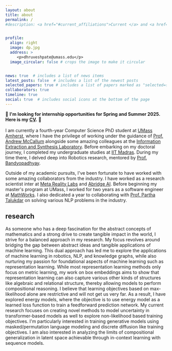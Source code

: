 ```yaml
---
layout: about
title: about
permalink: /
#description: <a href="#current_affiliations">Current </a> and <a href="#past_affiliations">past</a> affiliations.


profile:
  align: right
  image: dp.jpg
  address: >
     <p>dhruveshpate@umass.edu</p>
  image_circular: false # crops the image to make it circular


news: true  # includes a list of news items
latest_posts: false  # includes a list of the newest posts
selected_papers: true # includes a list of papers marked as "selected={true}"
collaborators: true
timeline: true
social: true  # includes social icons at the bottom of the page
---
```



🌟 **I'm looking for internship opportunities for Spring and Summer 2025. Here is my [CV](https://drive.google.com/file/d/1Z8u4_wnQiLDkyiV361f-kGfxHpb6NQCE/view).** 🌟 
<br><br>
I am currently a fourth-year Computer Science PhD student at [UMass Amherst](https://www.umass.edu/), where I have the privilege of working under the guidance of [Prof. Andrew McCallum](https://people.cs.umass.edu/~mccallum) alongside some amazing colleagues at the [Information Extraction and Synthesis Laboratory](https://iesl.cs.umass.edu/).
Before embarking on my doctoral journey, I completed my undergraduate studies at [IIT Madras](https://www.iitm.ac.in).
During my time there, I delved deep into Robotics research, mentored by [Prof. Bandyopadhyay](https://ed.iitm.ac.in/~sandipan).

Outside of my academic pursuits, I've been fortunate to have worked with some amazing collaborators from the industry. I have worked as a research scientist inter at [Meta Reality Labs](https://ai.meta.com/) and [Abridge AI](https://www.abridge.com/machine-learning).
Before beginning my master's program at UMass, I worked for two years as a software engineer at [MathWorks](https://www.mathworks.com/).
I also dedicated a year to collaborating with [Prof. Partha Talukdar](http://talukdar.net) on solving various NLP problems in the industry.


## research

As someone who has a deep fascination for the abstract concepts of mathematics and a strong drive to create tangible impact in the world, I strive for a balanced approach in my research. My focus revolves around bridging the gap between abstract ideas and tangible applications of machine learning. This dual approach has led me to explore the applications of machine learning in robotics, NLP, and knowledge graphs, while also nurturing my passion for foundational aspects of machine learning such as representation learning.
While most representation learning methods only focus on metric learning, my work on box embeddings aims to show that representation learning can also capture various other kinds of structures like algebraic and relational structure, thereby allowing models to perform compositional reasoning.
I believe that learning objectives based on max-likelihood alone are restrictive and will not get us very far. As a result, I have explored energy models, where the objective is to use energy model as a learned loss function to train a feedforward prediction network. 
My current research focuses on creating novel methods to model uncertainty in transformer-based models as well to explore non-likelihood based training objectives. I'm particularly interested in training generative models using masked/permutation language modeling and discrete diffusion like training objectives.
I am also interested in analyzing the limits of compositional generalization in latent space achievable through in-context learning with sequence models.


